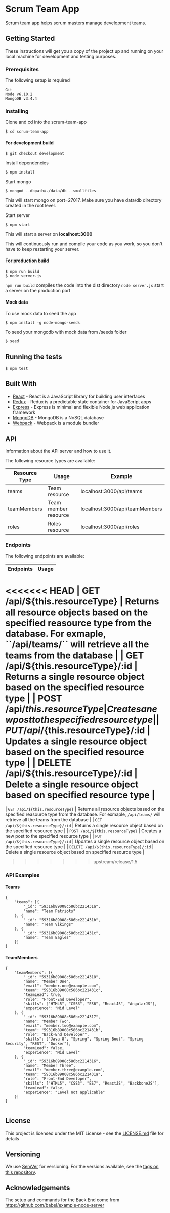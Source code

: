 # Scrum Team App

Scrum team app helps scrum masters manage development teams.

## Getting Started

These instructions will get you a copy of the project up and running on your local machine for development and testing purposes.

### Prerequisites

The following setup is required

```
Git
Node v6.10.2
MongoDB v3.4.4
```

### Installing

Clone and cd into the scrum-team-app

```
$ cd scrum-team-app
```

#### For development build

```
$ git checkout development
```

Install dependencies

```
$ npm install
```

Start mongo

```
$ mongod --dbpath=./data/db --smallfiles
```

This will start mongo on port=27017. Make sure you have data/db directory created in the root level.

Start server

```
$ npm start
```
This will start a server on **localhost:3000**

This will continuously run and compile your code as you work, so you don't have to keep restarting your server.


#### For production build
```
$ npm run build
$ node server.js
```
`npm run build` compiles the code into the dist directory
`node server.js` start a server on the production port

#### Mock data

To use mock data to seed the app
```
$ npm install -g node-mongo-seeds
```

To seed your mongodb with mock data from /seeds folder
```
$ seed
```

## Running the tests

```
$ npm test
```

## Built With

* [React](https://github.com/facebook/react) - React is a JavaScript library for building user interfaces
* [Redux](https://github.com/reactjs/redux) - Redux is a predictable state container for JavaScript apps
* [Express](https://maven.apache.org/) - Express is minimal and flexible Node.js web application framework
* [MongoDB](https://www.mongodb.com/) - MongoDB is a NoSQL database
* [Webpack](https://github.com/webpack/webpack) - Webpack is a module bundler


## API

Information about the API server and how to use it.

The following resource types are available:

| Resource Type   | Usage          | Example       |
|-----------------|----------------|----------------
| teams | Team resource | localhost:3000/api/teams |
| teamMembers | Team member resource | localhost:3000/api/teamMembers |
| roles | Roles resource | localhost:3000/api/roles |

### Endpoints

The following endpoints are available:

| Endpoints       | Usage          |
|-----------------|----------------|
<<<<<<< HEAD
| GET /api/${this.resourceType} | Returns all resource objects based on the specified reasource type from the database. For exmaple, ``/api/teams/`` will retrieve all the teams from the database |
| GET /api/${this.resourceType}/:id | Returns a single resource object based on the specified resource type |
| POST /api/${this.resourceType} | Creates a new post to the specified resource type |
| PUT /api/${this.resourceType}/:id | Updates a single resource object based on the specified resource type |
| DELETE /api/${this.resourceType}/:id | Delete a single resource object based on specified resource type |
=======
| `GET /api/${this.resourceType}` | Returns all resource objects based on the specified reasource type from the database. For exmaple, ``/api/teams/`` will retrieve all the teams from the database |
| `GET /api/${this.resourceType}/:id` | Returns a single resource object based on the specified resource type |
| `POST /api/${this.resourceType}` | Creates a new post to the specified resource type |
| `PUT /api/${this.resourceType}/:id` | Updates a single resource object based on the specified resource type |
| `DELETE /api/${this.resourceType}/:id` | Delete a single resource object based on specified resource type |
>>>>>>> upstream/release/1.5


### API Examples

#### Teams

```
{
    "teams": [{
        "_id": "59316b89008c586bc221431a",
        "name": "Team Patriots"
    }, {
        "_id": "59316b89008c586bc221431b",
        "name": "Team Vikings"
    }, {
        "_id": "59316b89008c586bc221431c",
        "name": "Team Eagles"
    }]
}
```

#### TeamMembers

```
{
    "teamMembers": [{
        "_id": "59316b89008c586bc2214318",
        "name": "Member One",
        "email": "member.one@example.com",
        "team": "59316b89008c586bc221431c",
        "teamLead": true,
        "role": "Front-End Developer",
        "skills": ["HTML5", "CSS3", "ES6", "ReactJS", "AngularJS"],
        "experience": "Mid Level"
    }, {
        "_id": "59316b89008c586bc2214317",
        "name": "Member Two",
        "email": "member.two@example.com",
        "team": "59316b89008c586bc221431b",
        "role": "Back-End Developer",
        "skills": ["Java 8", "Spring", "Spring Boot", "Spring Security", "REST", "Docker"],
        "teamLead": false,
        "experience": "Mid Level"
    }, {
        "_id": "59316b89008c586bc2214316",
        "name": "Member Three",
        "email": "member.three@example.com",
        "team": "59316b89008c586bc221431a",
        "role": "Front-End Developer",
        "skills": ["HTML5", "CSS3", "ES7", "ReactJS", "BackboneJS"],
        "teamLead": false,
        "experience": "Level not applicable"
    }]
}


```



## License

This project is licensed under the MIT License - see the [LICENSE.md](LICENSE.md) file for details

## Versioning

We use [SemVer](http://semver.org/) for versioning. For the versions available, see the [tags on this repository](https://github.com/keithb418/scrum-team-app/tags).

## Acknowledgements

The setup and commands for the Back End come from https://github.com/babel/example-node-server